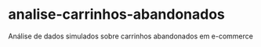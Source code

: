 # analise-carrinhos-abandonados
Análise de dados simulados sobre carrinhos abandonados em e-commerce
